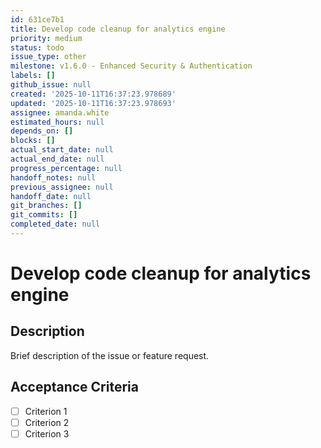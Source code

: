 ```yaml
---
id: 631ce7b1
title: Develop code cleanup for analytics engine
priority: medium
status: todo
issue_type: other
milestone: v1.6.0 - Enhanced Security & Authentication
labels: []
github_issue: null
created: '2025-10-11T16:37:23.978689'
updated: '2025-10-11T16:37:23.978693'
assignee: amanda.white
estimated_hours: null
depends_on: []
blocks: []
actual_start_date: null
actual_end_date: null
progress_percentage: null
handoff_notes: null
previous_assignee: null
handoff_date: null
git_branches: []
git_commits: []
completed_date: null
---
```


# Develop code cleanup for analytics engine

## Description

Brief description of the issue or feature request.

## Acceptance Criteria

- [ ] Criterion 1
- [ ] Criterion 2
- [ ] Criterion 3